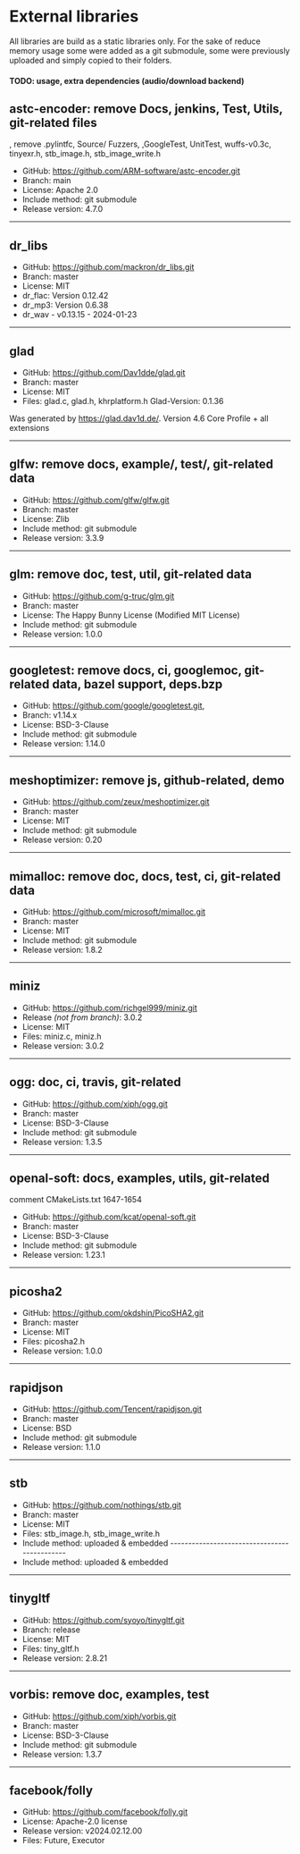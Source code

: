 
# External libraries

All libraries are build as a static libraries only. For the sake of reduce
memory usage some were added as a git submodule, some were previously uploaded
and simply copied to their folders.

#### TODO: usage, extra dependencies (audio/download backend)

## astc-encoder: remove Docs, jenkins, Test, Utils, git-related files
, remove .pylintfc, Source/ Fuzzers, ,GoogleTest, UnitTest, wuffs-v0.3c,
tinyexr.h, stb_image.h, stb_image_write.h
- GitHub: https://github.com/ARM-software/astc-encoder.git
- Branch: main
- License: Apache 2.0
- Include method: git submodule
- Release version: 4.7.0
___
## dr_libs
- GitHub: https://github.com/mackron/dr_libs.git
- Branch: master
- License: MIT
- dr_flac: Version 0.12.42
- dr_mp3: Version 0.6.38
- dr_wav - v0.13.15 - 2024-01-23
___
## glad
- GitHub: https://github.com/Dav1dde/glad.git
- Branch: master
- License: MIT
- Files: glad.c, glad.h, khrplatform.h
Glad-Version: 0.1.36

Was generated by https://glad.dav1d.de/.
Version 4.6 Core Profile + all extensions
___
## glfw: remove docs, example/, test/, git-related data
- GitHub: https://github.com/glfw/glfw.git
- Branch: master
- License: Zlib
- Include method: git submodule
- Release version: 3.3.9
___
## glm: remove doc, test, util, git-related data
- GitHub: https://github.com/g-truc/glm.git
- Branch: master
- License: The Happy Bunny License (Modified MIT License)
- Include method: git submodule
- Release version: 1.0.0
___
## googletest: remove docs, ci, googlemoc, git-related data, bazel support, deps.bzp
- GitHub: https://github.com/google/googletest.git,
- Branch: v1.14.x
- License: BSD-3-Clause
- Include method: git submodule
- Release version: 1.14.0
___
## meshoptimizer: remove js, github-related, demo
- GitHub: https://github.com/zeux/meshoptimizer.git
- Branch: master
- License: MIT
- Include method: git submodule
- Release version: 0.20
___
## mimalloc: remove doc, docs, test, ci, git-related data
- GitHub: https://github.com/microsoft/mimalloc.git
- Branch: master
- License: MIT
- Include method: git submodule
- Release version: 1.8.2
___
## miniz
- GitHub: https://github.com/richgel999/miniz.git
- Release *(not from branch)*: 3.0.2
- License: MIT
- Files: miniz.c, miniz.h
- Release version: 3.0.2
___
## ogg: doc, ci, travis, git-related
- GitHub: https://github.com/xiph/ogg.git
- Branch: master
- License: BSD-3-Clause
- Include method: git submodule
- Release version: 1.3.5
___
## openal-soft: docs, examples, utils, git-related
comment CMakeLists.txt 1647-1654
- GitHub: https://github.com/kcat/openal-soft.git
- Branch: master
- License: BSD-3-Clause
- Include method: git submodule
- Release version: 1.23.1
___
## picosha2
- GitHub: https://github.com/okdshin/PicoSHA2.git
- Branch: master
- License: MIT
- Files: picosha2.h
- Release version: 1.0.0
___
## rapidjson
- GitHub: https://github.com/Tencent/rapidjson.git
- Branch: master
- License: BSD
- Include method: git submodule
- Release version: 1.1.0
___
## stb
- GitHub: https://github.com/nothings/stb.git
- Branch: master
- License: MIT
- Files: stb_image.h, stb_image_write.h
- Include method: uploaded & embedded ---------------------------------------------
- Include method: uploaded & embedded
___
## tinygltf
- GitHub: https://github.com/syoyo/tinygltf.git
- Branch: release
- License: MIT
- Files: tiny_gltf.h
- Release version: 2.8.21
___
## vorbis: remove doc, examples, test
- GitHub: https://github.com/xiph/vorbis.git
- Branch: master
- License: BSD-3-Clause
- Include method: git submodule
- Release version: 1.3.7
___
## facebook/folly
- GitHub: https://github.com/facebook/folly.git
- License: Apache-2.0 license
- Release version: v2024.02.12.00
- Files: Future, Executor

